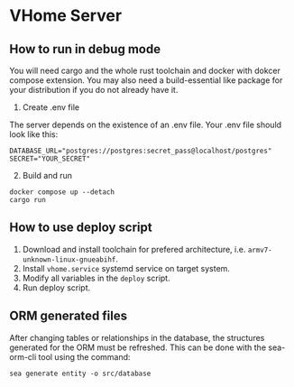 # VHome Server

## How to run in debug mode

You will need cargo and the whole rust toolchain and docker with dokcer compose extension. You may also need a build-essential like package for your distribution if you do not already have it.

1. Create .env file

The server depends on the existence of an .env file. Your .env file should look like this:

```
DATABASE_URL="postgres://postgres:secret_pass@localhost/postgres"
SECRET="YOUR_SECRET"
```

2. Build and run

```bash=
docker compose up --detach
cargo run
```

## How to use deploy script

1. Download and install toolchain for prefered architecture, i.e. `armv7-unknown-linux-gnueabihf`.
2. Install `vhome.service` systemd service on target system.
3. Modify all variables in the `deploy` script.
4. Run deploy script.

## ORM generated files

After changing tables or relationships in the database, the structures generated for the ORM must be refreshed. This can be done with the sea-orm-cli tool using the command:

```
sea generate entity -o src/database
```
